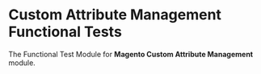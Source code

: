 # Custom Attribute Management Functional Tests

The Functional Test Module for **Magento Custom Attribute Management** module.
